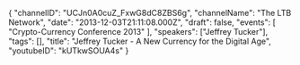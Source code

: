 {
    "channelID": "UCJn0A0cuZ_FxwG8dC8ZBS6g",
    "channelName": "The LTB Network",
    "date": "2013-12-03T21:11:08.000Z",
    "draft": false,
    "events": [
        "Crypto-Currency Conference 2013"
    ],
    "speakers": ["Jeffrey Tucker"],
    "tags": [],
    "title": "Jeffrey Tucker - A New Currency for the Digital Age",
    "youtubeID": "kUTkwSOUA4s"
}
